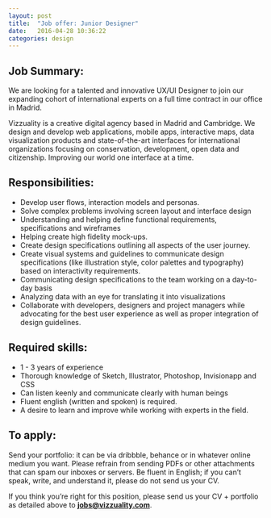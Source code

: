 ```yaml
---
layout: post
title:  "Job offer: Junior Designer"
date:   2016-04-28 10:36:22
categories: design
---
```


## Job Summary:

We are looking for a talented and innovative UX/UI Designer to join our expanding cohort of international experts on a full time contract in our office in Madrid.

Vizzuality is a creative digital agency based in Madrid and Cambridge. We design and develop web applications, mobile apps, interactive maps, data visualization products and state-of-the-art interfaces for international organizations focusing on conservation, development, open data and citizenship. Improving our world one interface at a time.

## Responsibilities:

* Develop user flows, interaction models and personas.
* Solve complex problems involving screen layout and interface design
* Understanding and helping define functional requirements, specifications and wireframes
* Helping create high fidelity mock-ups.
* Create design specifications outlining all aspects of the user journey.
* Create visual systems and guidelines to communicate design specifications (like illustration style, color palettes and typography) based on interactivity requirements.
* Communicating design specifications to the team working on a day-to-day basis
* Analyzing data with an eye for translating it into visualizations
* Collaborate with developers, designers and project managers while advocating for the best user experience as well as proper integration of design guidelines.


## Required skills:

* 1 - 3 years of experience
* Thorough knowledge of Sketch, Illustrator, Photoshop, Invisionapp and CSS
* Can listen keenly and communicate clearly with human beings
* Fluent english (written and spoken) is required.
* A desire to learn and improve while working with experts in the field.


## To apply:

Send your portfolio: it can be via dribbble, behance or in whatever online medium you want. Please refrain from sending PDFs or other attachments that can spam our inboxes or servers. Be fluent in English; if you can’t speak, write, and understand it, please do not send us your CV.


If you think you’re right for this position, please send us your CV + portfolio as detailed above to **[jobs@vizzuality.com](mailto:jobs@vizzuality.com)**.
